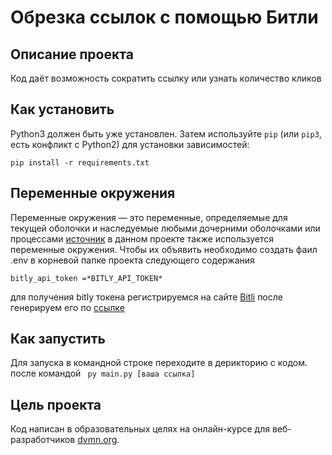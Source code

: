 # Обрезка ссылок с помощью Битли

## Описание проекта 

Код даёт возможность сократить ссылку или узнать количество кликов

## Как установить


Python3 должен быть уже установлен. 
Затем используйте `pip` (или `pip3`, есть конфликт с Python2) для установки зависимостей:
```
pip install -r requirements.txt
```

## Переменные окружения

Переменные окружения — это переменные, определяемые для текущей оболочки и наследуемые
любыми дочерними оболочками или процессами [источник](https://www.digitalocean.com/community/tutorials/how-to-read-and-set-environmental-and-shell-variables-on-linux-ru)
в данном проекте также используется переменные окружения. Чтобы их объявить необходимо создать фаил .env в корневой папке проекта следующего содержания

```
bitly_api_token =*BITLY_API_TOKEN*
```

для получения bitly токена регистрируемся на сайте [Bitli](https://bit.ly/) после генерируем его по [ссылке](https://app.bitly.com/settings/integrations/)


## Как запустить


Для запуска в командной строке переходите в дерикторию с кодом. после командой ``` py main.py [ваша ссылка]```


## Цель проекта

Код написан в образовательных целях на онлайн-курсе для веб-разработчиков [dvmn.org](https://dvmn.org/).